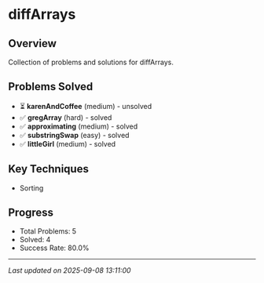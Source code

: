 # diffArrays

## Overview
Collection of problems and solutions for diffArrays.

## Problems Solved
- ⏳ **karenAndCoffee** (medium) - unsolved
- ✅ **gregArray** (hard) - solved
- ✅ **approximating** (medium) - solved
- ✅ **substringSwap** (easy) - solved
- ✅ **littleGirl** (medium) - solved

## Key Techniques
- Sorting

## Progress
- Total Problems: 5
- Solved: 4
- Success Rate: 80.0%

---
*Last updated on 2025-09-08 13:11:00*
